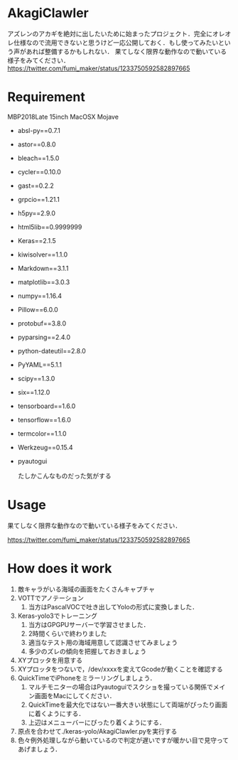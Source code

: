 # AkagiClawler

アズレンのアカギを絶対に出したいために始まったプロジェクト．完全にオレオレ仕様なので流用できないと思うけど一応公開しておく．もし使ってみたいという声があれば整備するかもしれない．
果てしなく限界な動作なので動いている様子をみてください．
https://twitter.com/fumi_maker/status/1233750592582897665

# Requirement

MBP2018Late 15inch MacOSX Mojave



- absl-py==0.7.1

- astor==0.8.0

- bleach==1.5.0

- cycler==0.10.0

- gast==0.2.2

- grpcio==1.21.1

- h5py==2.9.0

- html5lib==0.9999999

- Keras==2.1.5

- kiwisolver==1.1.0

- Markdown==3.1.1

- matplotlib==3.0.3

- numpy==1.16.4

- Pillow==6.0.0

- protobuf==3.8.0

- pyparsing==2.4.0

- python-dateutil==2.8.0

- PyYAML==5.1.1

- scipy==1.3.0

- six==1.12.0

- tensorboard==1.6.0

- tensorflow==1.6.0

- termcolor==1.1.0

- Werkzeug==0.15.4

- pyautogui

  たしかこんなものだった気がする

# Usage

果てしなく限界な動作なので動いている様子をみてください．

https://twitter.com/fumi_maker/status/1233750592582897665

# How does it work

1. 敵キャラがいる海域の画面をたくさんキャプチャ
2. VOTTでアノテーション
   1. 当方はPascalVOCで吐き出してYoloの形式に変換しました．
3. Keras-yolo3でトレーニング
   1. 当方はGPGPUサーバーで学習させました．
   2. 2時間くらいで終わりました
   3. 適当なテスト用の海域用意して認識させてみましょう
   4. 多少のズレの傾向を把握しておきましょう
4. XYプロッタを用意する
5. XYプロッタをつないで，/dev/xxxxを変えてGcodeが動くことを確認する
6. QuickTimeでiPhoneをミラーリングしましょう．
   1. マルチモニターの場合はPyautoguiでスクショを撮っている関係でメイン画面をMacにしてください．
   2. QuickTimeを最大化ではない一番大きい状態にして両端がぴったり画面に着くようにする．
   3. 上辺はメニューバーにぴったり着くようにする．
7. 原点を合わせて./keras-yolo/AkagiClawler.pyを実行する
8. 色々例外処理しながら動いているので判定が遅いですが暖かい目で見守ってあげましょう．

